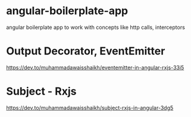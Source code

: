 # angular-boilerplate-app
angular boilerplate app to work with concepts like http calls, interceptors

# Output Decorator, EventEmitter
https://dev.to/muhammadawaisshaikh/eventemitter-in-angular-rxjs-33i5

# Subject - Rxjs
https://dev.to/muhammadawaisshaikh/subject-rxjs-in-angular-3dg5
